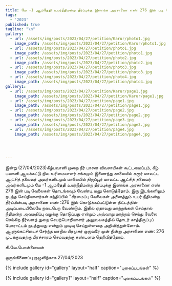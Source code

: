 ```yaml
---
title: மே -1 ஆம்தேதி உயர்நீதிமன்ற தீர்ப்புக்கு இணங்க அரசாணை எண் 276 இன் படி வேலைகள் தொடங்க கரூர் மாவட்ட ஆட்சித் தலைவர் அவர்களிடமும் திருப்பூர் மாவட்ட ஆட்சித் தலைவர் அவர்களிடமும் மனு கொடுத்தோம்.
tags:
  - '2023'
published: true
tagline: "\n"
gallery:
  - url: /assets/img/posts/2023/04/27/petition/Karur/photo1.jpg
    image_path: /assets/img/posts/2023/04/27/petition/Karur/photo1.jpg
  - url: /assets/img/posts/2023/04/27/petition/photo1.jpg
    image_path: /assets/img/posts/2023/04/27/petition/photo1.jpg
  - url: /assets/img/posts/2023/04/27/petition/photo2.jpg
    image_path: /assets/img/posts/2023/04/27/petition/photo2.jpg
  - url: /assets/img/posts/2023/04/27/petition/photo3.jpg
    image_path: /assets/img/posts/2023/04/27/petition/photo3.jpg
  - url: /assets/img/posts/2023/04/27/petition/photo4.jpg
    image_path: /assets/img/posts/2023/04/27/petition/photo4.jpg
gallery1:
  - url: /assets/img/posts/2023/04/27/petition/Karur/page1.jpg
    image_path: /assets/img/posts/2023/04/27/petition/Karur/page1.jpg
  - url: /assets/img/posts/2023/04/27/petition/page1.jpg
    image_path: /assets/img/posts/2023/04/27/petition/page1.jpg
  - url: /assets/img/posts/2023/04/27/petition/page2.jpg
    image_path: /assets/img/posts/2023/04/27/petition/page2.jpg
  - url: /assets/img/posts/2023/04/27/petition/page3.jpg
    image_path: /assets/img/posts/2023/04/27/petition/page3.jpg
  - url: /assets/img/posts/2023/04/27/petition/page4.jpg
    image_path: /assets/img/posts/2023/04/27/petition/page4.jpg
    
    

  
---
```


இன்று (27/04/2023)கீழ்பவானி முறை நீர் பாசன விவசாயிகள் கூட்டமைப்பும்,
 கீழ் பவானி ஆயக்கட்டு நில உரிமையாளர் சங்கமும் இணைந்து காலையில் கரூர் மாவட்ட ஆட்சித் தலைவர் அவர்களிடமும் மாலையில் திருப்பூர் மாவட்ட ஆட்சித் தலைவர் அவர்களிடமும்
 மே -1 ஆம்தேதி உயர்நீதிமன்ற தீர்ப்புக்கு இணங்க அரசாணை எண் 276 இன் படி வேலைகள் தொடங்கவும் வேண்டி மனு கொடுத்தோம்.
இரு இடங்களிலும் நடந்த செய்தியாளர்கள் சந்திப்பில் 
"சீரமைப்பு வேலைகள் அனைத்தும் உயர் நீதிமன்ற தீர்ப்பின்படி அரசாணை எண் :276 இல் கொடுக்கப்பட்டுள்ள திட்டத்தின் அடிப்படையிலேயே நடைபெற வேண்டும். இதில் ஏதாவது மாற்றங்கள் செய்தால் நீதிமன்ற அவமதிப்பு வழக்கு தொடுப்பது என்றும் அவ்வாறு மாற்றம் செய்து வேலை செய்கிற நீர்வளத் துறை செயற்பொறியாளர் அலுவலகத்தில் தொடர் காத்திருப்புப் போராட்டம் நடத்துவது என்றும் முடிவு செய்துள்ளதை அறிவித்துள்ளோம்.
ஆளுங்கட்சியைச் சேர்ந்த மாநில பிரமுகர் ஒருவரே முன் நின்று அரசாணை எண்: 276 முடக்குவதற்கு பிரச்சாரம் செய்வதற்கு கண்டனம் தெரிவித்தோம்.

கி.வே.பொன்னையன்

ஒருங்கிணைப்பு குழுவிற்காக
27/04/2023



{% include gallery id="gallery" layout="half" caption="புகைப்படங்கள்" %}

{% include gallery id="gallery1" layout="half" caption="புகைப்படங்கள்" %}
